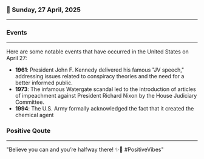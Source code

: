### 📅 Sunday, 27 April, 2025
------
### Events
------
Here are some notable events that have occurred in the United States on April 27:

- **1961**: President John F. Kennedy delivered his famous "JV speech," addressing issues related to conspiracy theories and the need for a better informed public.
- **1973**: The infamous Watergate scandal led to the introduction of articles of impeachment against President Richard Nixon by the House Judiciary Committee.
- **1994**: The U.S. Army formally acknowledged the fact that it created the chemical agent
### Positive Qoute
------
"Believe you can and you’re halfway there! ✨🌟 #PositiveVibes"
